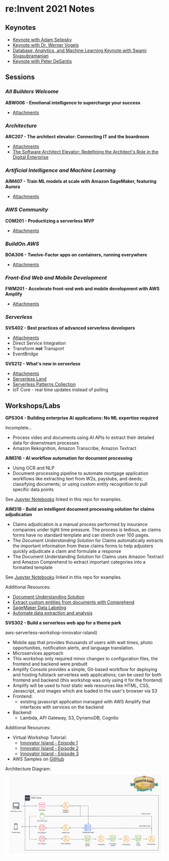 # re:Invent 2021 Notes

## Keynotes

- [Keynote with Adam Selipsky](https://www.youtube.com/watch?v=WGA2P_oH5Xc)
- [Keynote with Dr. Werner Vogels](https://www.youtube.com/watch?v=8_Xs8Ik0h1w)
- [Database, Analytics, and Machine Learning Keynote with Swami Sivasubramanian](https://www.youtube.com/watch?v=ue9aumC7AAk)
- [Keynote with Peter DeSantis](https://www.youtube.com/watch?v=9NEQbFLtDmg)
## Sessions

### _All Builders Welcome_

**ABW006 - Emotional intelligence to supercharge your success**

- [Attachments](https://mplay-assets.s3.amazonaws.com/sites/awsreinv21/_uploads/assets/mtekdpkyxnzwrqms_awsreinv21.pdf)


### _Architecture_

**ARC207 - The architect elevator: Connecting IT and the boardroom**

- [Attachments](https://mplay-assets.s3.amazonaws.com/sites/awsreinv21/_uploads/assets/eftwbaoydmzmmisz_awsreinv21.pdf)
- [The Software Architect Elevator: Redefining the Architect's Role in the Digital Enterprise](https://www.amazon.com/dp/1492077542/ref=cm_sw_em_r_mt_dp_M2EFWZDNS45HFNGT1MT9)


### _Artificial Intelligence and Machine Learning_

**AIM407 - Train ML models at scale with Amazon SageMaker, featuring Aurora**

- [Attachments](https://mplay-assets.s3.amazonaws.com/sites/awsreinv21/_uploads/assets/vrgrejedaopdwmbj_awsreinv21.pdf)

### _AWS Community_

**COM201 - Productizing a serverless MVP**

- [Attachments](https://mplay-assets.s3.amazonaws.com/sites/awsreinv21/_uploads/assets/ktqnirsczmpmqbgf_awsreinv21.pdf)

### _BuildOn.AWS_

**BOA306 - Twelve-Factor apps on containers, running everywhere**

- [Attachments](https://mplay-assets.s3.amazonaws.com/sites/awsreinv21/_uploads/assets/dlqtalkwopenrtga_awsreinv21.pdf)

### _Front-End Web and Mobile Development_

**FWM201 - Accelerate front-end web and mobile development with AWS Amplify**

- [Attachments](https://mplay-assets.s3.amazonaws.com/sites/awsreinv21/_uploads/assets/zizkefztgxznbgir_awsreinv21.pdf)

### _Serverless_

**SVS402 - Best practices of advanced serverless developers**

- [Attachments](https://mplay-assets.s3.amazonaws.com/sites/awsreinv21/_uploads/assets/btvyaspjqnxobxin_awsreinv21.pdf)
- Direct Service Integration
- Transform **not** Transport
- EventBridge

**SVS212 - What's new in serverless**

- [Attachments](https://mplay-assets.s3.amazonaws.com/sites/awsreinv21/_uploads/assets/rgktbxkmahyarsav_awsreinv21.pdf)
- [Serverless Land](https://serverlessland.com/)
- [Serverless Patterns Collection](https://serverlessland.com/patterns)
- IoT Core - real time updates instead of polling


## Workshops/Labs

**GPS304 - Building enterprise AI applications: No ML expertise required**

Incomplete...

- Process video and documents using AI APIs to extract their detailed data for downstream processes
- Amazon Rekognition, Amazon Transcribe, Amazon Textract

**AIM316 - AI workflow automation for document processing**

- Using OCR and NLP
- Document-processing pipeline to automate mortgage application workflows like extracting text from W2s, paystubs, and deeds; classifying documents; or using custom entity recognition to pull specific data points

See [Jupyter Notebooks](/notebooks/aim316_document_processing) linked in this repo for examples.


**AIM318 - Build an intelligent document processing solution for claims adjudication**

- Claims adjudication is a manual process performed by insurance companies under tight time pressure. The process is tedious, as claims forms have no standard template and can stretch over 100 pages.
- The _Document Understanding Solution_ for Claims automatically extracts the important information from these claims forms to help adjusters quickly adjudicate a claim and formulate a response
- The Document Understanding Solution for Claims uses Amazon Textract and Amazon Comprehend to extract important categories into a formatted template

See [Jupyter Notebooks](/notebooks/aim318_idp) linked in this repo for examples.

Additional Resources:
- [Document Understanding Solution](https://aws.amazon.com/about-aws/whats-new/2020/11/introducing-document-understanding-solution/)
- [Extract custom entities from documents with Comprehend](https://aws.amazon.com/about-aws/whats-new/2021/09/amazon-comprehend-extract-entities-native-format/)
- [SageMaker Data Labeling](https://aws.amazon.com/sagemaker/data-labeling/)
- [Automate data extraction and analysis](https://aws.amazon.com/machine-learning/ml-use-cases/document-processing/)

**SVS302 - Build a serverless web app for a theme park**

aws-serverless-workshop-innovator-island)
- Mobile app that provides thousands of users with wait times, photo opportunities, notification alerts, and language translation.
- Microservices approach
- This workshop only required minor changes to configuration files, the frontend and backend were prebuilt
- Amplify Console provides a simple, Git-based workflow for deploying and hosting fullstack serverless web applications; can be used for both frontend and backend (this workshop was only using it for the frontend)
- Amplify will be used to host static web resources like HTML, CSS, Javascript, and images which are loaded in the user's browser via S3
- Frontend:
  - existing javascript application managed with AWS Amplify that interfaces with services on the backend
- Backend:
  - Lambda, API Gateway, S3, DynamoDB, Cognito

Additional Resources:
- Virtual Workshop Tutorial:
  - [Innovator Island - Episode 1](https://www.youtube.com/watch?v=GhZpSYQ6F9M)
  - [Innovator Island - Episode 2](https://www.youtube.com/watch?v=EhgOoFbCID0)
  - [Innovator Island - Episode 3](https://www.youtube.com/watch?v=aNgmgZjzNr4)
- AWS Samples on [GitHub](https://github.com/aws-samples/aws-serverless-workshop-innovator-island)

Architecture Diagram:
![Innovator Island](/images/innovator-island-architecture.png?raw=true)